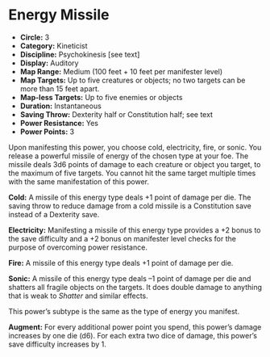 # Energy Missile

- **Circle:** 3
- **Category:** Kineticist
- **Discipline:** Psychokinesis [see text]
- **Display:** Auditory
- **Map Range:** Medium (100 feet + 10 feet per manifester level)
- **Map Targets:** Up to five creatures or objects; no two targets can be more than 15 feet apart.
- **Map-less Targets:** Up to five enemies or objects
- **Duration:** Instantaneous
- **Saving Throw:** Dexterity half or Constitution half; see text
- **Power Resistance:** Yes
- **Power Points:** 3

Upon manifesting this power, you choose cold, electricity, fire, or sonic. You release a powerful missile of energy of the chosen type at your foe. The missile deals 3d6 points of damage to each creature or object you target, to the maximum of five targets. You cannot hit the same target multiple times with the same manifestation of this power.

**Cold:** A missile of this energy type deals +1 point of damage per die. The saving throw to reduce damage from a cold missile is a Constitution save instead of a Dexterity save.

**Electricity:** Manifesting a missile of this energy type provides a +2 bonus to the save difficulty and a +2 bonus on manifester level checks for the purpose of overcoming power resistance.

**Fire:** A missile of this energy type deals +1 point of damage per die.

**Sonic:** A missile of this energy type deals –1 point of damage per die and shatters all fragile objects on the targets. It does double damage to anything that is weak to *Shatter* and similar effects.

This power’s subtype is the same as the type of energy you manifest. 

**Augment:** For every additional power point you spend, this power’s damage increases by one die (d6). For each extra two dice of damage, this power’s save difficulty increases by 1.
